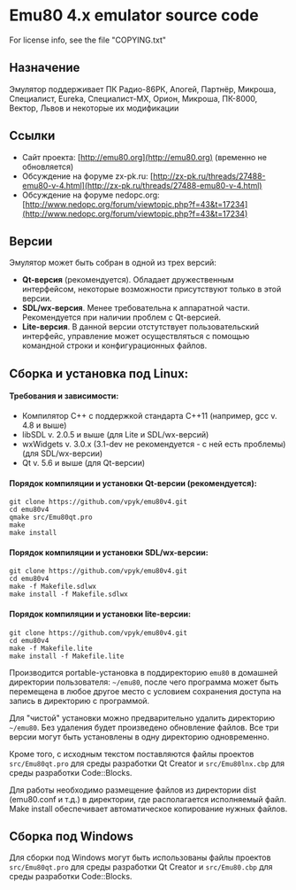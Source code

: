 # Emu80 4.x emulator source code

For license info, see the file "COPYING.txt"

## Назначение
Эмулятор поддерживает ПК Радио-86РК, Апогей, Партнёр, Микроша, Специалист, Eureka, Специалист-MX, Орион, Микроша, ПК-8000, Вектор, Львов и некоторые их модификации

## Ссылки
* Сайт проекта: [http://emu80.org](http://emu80.org) (временно не обновляется)
* Обсуждение на форуме zx-pk.ru: [http://zx-pk.ru/threads/27488-emu80-v-4.html](http://zx-pk.ru/threads/27488-emu80-v-4.html)
* Обсуждение на форуме nedopc.org: [http://www.nedopc.org/forum/viewtopic.php?f=43&t=17234](http://www.nedopc.org/forum/viewtopic.php?f=43&t=17234)

## Версии
Эмулятор может быть собран в одной из трех версий:

* **Qt-версия** (рекомендуется). Обладает дружественным интерфейсом, некоторые возможности присутствуют только в этой версии.
* **SDL/wx-версия**. Менее требовательна к аппаратной части. Рекомендуется при наличии проблем с Qt-версией.
* **Lite-версия**. В данной версии отстутствует пользовательский интерфейс, управление может осуществляться с помощью командной строки и конфигурационных файлов.

## Сборка и установка под Linux:

#### Требования и зависимости:
* Компилятор C++ с поддержкой стандарта С++11 (например, gсс v. 4.8 и выше)
* libSDL v. 2.0.5 и выше (для Lite и SDL/wx-версий)
* wxWidgets v. 3.0.x (3.1-dev не рекомендуется - с ней есть проблемы) (для SDL/wx-версии)
* Qt v. 5.6 и выше (для Qt-версии)

#### Порядок компиляции и установки Qt-версии (рекомендуется):
    git clone https://github.com/vpyk/emu80v4.git
    cd emu80v4
    qmake src/Emu80qt.pro
    make
    make install

#### Порядок компиляции и установки SDL/wx-версии:
    git clone https://github.com/vpyk/emu80v4.git
    cd emu80v4    
    make -f Makefile.sdlwx
    make install -f Makefile.sdlwx

#### Порядок компиляции и установки lite-версии:
    git clone https://github.com/vpyk/emu80v4.git
    cd emu80v4    
    make -f Makefile.lite
    make install -f Makefile.lite

Производится portable-установка в поддиректорию `emu80` в домашней директории пользователя: `~/emu80`, после чего программа может быть перемещена в любое другое место с условием сохранения доступа на запись в директорию с программой.

Для "чистой" установки можно предварительно удалить директорию `~/emu80`. Без удаления будет произведено обновление файлов. Все три версии могут быть установлены в одну директорию одновременно.

Кроме того, с исходным текстом поставляются файлы проектов `src/Emu80qt.pro` для среды разработки Qt Creator и `src/Emu80lnx.cbp` для среды разработки Code::Blocks.

Для работы необходимо размещение файлов из директории dist (emu80.conf и т.д.) в директории, где располагается исполняемый файл. Make install обеспечивает автоматическое копирование нужных файлов.

## Сборка под Windows

Для сборки под Windows могут быть использованы файлы проектов `src/Emu80qt.pro` для среды разработки Qt Creator и `src/Emu80.cbp` для среды разработки Code::Blocks.
